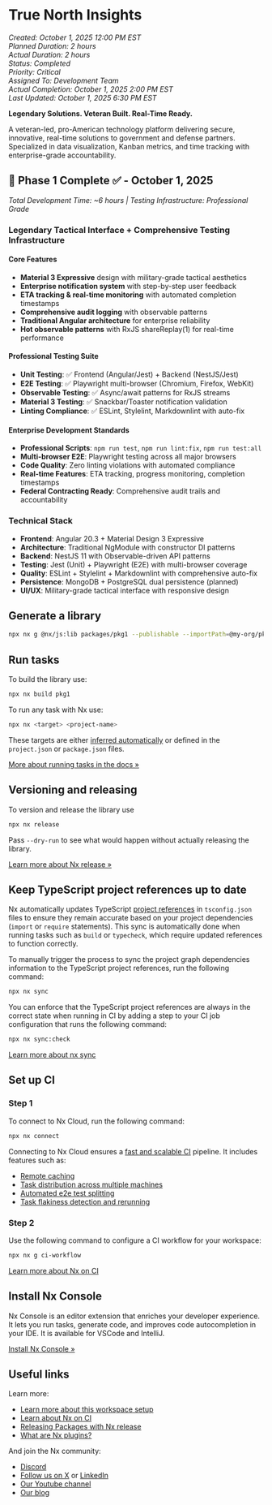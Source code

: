 # True North Insights

*Created: October 1, 2025 12:00 PM EST*  
*Planned Duration: 2 hours*  
*Actual Duration: 2 hours*  
*Status: Completed*  
*Priority: Critical*  
*Assigned To: Development Team*  
*Actual Completion: October 1, 2025 2:00 PM EST*  
*Last Updated: October 1, 2025 6:30 PM EST*

**Legendary Solutions. Veteran Built. Real-Time Ready.**

A veteran-led, pro-American technology platform delivering secure, innovative, real-time solutions to government and defense partners. Specialized in data visualization, Kanban metrics, and time tracking with enterprise-grade accountability.

## 🎯 Phase 1 Complete ✅ - October 1, 2025
*Total Development Time: ~6 hours | Testing Infrastructure: Professional Grade*

### **Legendary Tactical Interface + Comprehensive Testing Infrastructure**

#### **Core Features**
- **Material 3 Expressive** design with military-grade tactical aesthetics
- **Enterprise notification system** with step-by-step user feedback  
- **ETA tracking & real-time monitoring** with automated completion timestamps
- **Comprehensive audit logging** with observable patterns
- **Traditional Angular architecture** for enterprise reliability
- **Hot observable patterns** with RxJS shareReplay(1) for real-time performance

#### **Professional Testing Suite**
- **Unit Testing**: ✅ Frontend (Angular/Jest) + Backend (NestJS/Jest)
- **E2E Testing**: ✅ Playwright multi-browser (Chromium, Firefox, WebKit)
- **Observable Testing**: ✅ Async/await patterns for RxJS streams
- **Material 3 Testing**: ✅ Snackbar/Toaster notification validation
- **Linting Compliance**: ✅ ESLint, Stylelint, Markdownlint with auto-fix

#### **Enterprise Development Standards**
- **Professional Scripts**: `npm run test`, `npm run lint:fix`, `npm run test:all`
- **Multi-browser E2E**: Playwright testing across all major browsers
- **Code Quality**: Zero linting violations with automated compliance
- **Real-time Features**: ETA tracking, progress monitoring, completion timestamps
- **Federal Contracting Ready**: Comprehensive audit trails and accountability

### **Technical Stack**

- **Frontend**: Angular 20.3 + Material Design 3 Expressive
- **Architecture**: Traditional NgModule with constructor DI patterns  
- **Backend**: NestJS 11 with Observable-driven API patterns
- **Testing**: Jest (Unit) + Playwright (E2E) with multi-browser coverage
- **Quality**: ESLint + Stylelint + Markdownlint with comprehensive auto-fix
- **Persistence**: MongoDB + PostgreSQL dual persistence (planned)
- **UI/UX**: Military-grade tactical interface with responsive design

## Generate a library

```sh
npx nx g @nx/js:lib packages/pkg1 --publishable --importPath=@my-org/pkg1
```

## Run tasks

To build the library use:

```sh
npx nx build pkg1
```

To run any task with Nx use:

```sh
npx nx <target> <project-name>
```

These targets are either [inferred automatically](https://nx.dev/concepts/inferred-tasks?utm_source=nx_project&utm_medium=readme&utm_campaign=nx_projects) or defined in the `project.json` or `package.json` files.

[More about running tasks in the docs &raquo;](https://nx.dev/features/run-tasks?utm_source=nx_project&utm_medium=readme&utm_campaign=nx_projects)

## Versioning and releasing

To version and release the library use

``` javascript
npx nx release
```

Pass `--dry-run` to see what would happen without actually releasing the library.

[Learn more about Nx release &raquo;](https://nx.dev/features/manage-releases?utm_source=nx_project&utm_medium=readme&utm_campaign=nx_projects)

## Keep TypeScript project references up to date

Nx automatically updates TypeScript [project references](https://www.typescriptlang.org/docs/handbook/project-references.html) in `tsconfig.json` files to ensure they remain accurate based on your project dependencies (`import` or `require` statements). This sync is automatically done when running tasks such as `build` or `typecheck`, which require updated references to function correctly.

To manually trigger the process to sync the project graph dependencies information to the TypeScript project references, run the following command:

```sh
npx nx sync
```

You can enforce that the TypeScript project references are always in the correct state when running in CI by adding a step to your CI job configuration that runs the following command:

```sh
npx nx sync:check
```

[Learn more about nx sync](https://nx.dev/reference/nx-commands#sync)

## Set up CI

### Step 1

To connect to Nx Cloud, run the following command:

```sh
npx nx connect
```

Connecting to Nx Cloud ensures a [fast and scalable CI](https://nx.dev/ci/intro/why-nx-cloud?utm_source=nx_project&utm_medium=readme&utm_campaign=nx_projects) pipeline. It includes features such as:

- [Remote caching](https://nx.dev/ci/features/remote-cache?utm_source=nx_project&utm_medium=readme&utm_campaign=nx_projects)
- [Task distribution across multiple machines](https://nx.dev/ci/features/distribute-task-execution?utm_source=nx_project&utm_medium=readme&utm_campaign=nx_projects)
- [Automated e2e test splitting](https://nx.dev/ci/features/split-e2e-tasks?utm_source=nx_project&utm_medium=readme&utm_campaign=nx_projects)
- [Task flakiness detection and rerunning](https://nx.dev/ci/features/flaky-tasks?utm_source=nx_project&utm_medium=readme&utm_campaign=nx_projects)

### Step 2

Use the following command to configure a CI workflow for your workspace:

```sh
npx nx g ci-workflow
```

[Learn more about Nx on CI](https://nx.dev/ci/intro/ci-with-nx#ready-get-started-with-your-provider?utm_source=nx_project&utm_medium=readme&utm_campaign=nx_projects)

## Install Nx Console

Nx Console is an editor extension that enriches your developer experience. It lets you run tasks, generate code, and improves code autocompletion in your IDE. It is available for VSCode and IntelliJ.

[Install Nx Console &raquo;](https://nx.dev/getting-started/editor-setup?utm_source=nx_project&utm_medium=readme&utm_campaign=nx_projects)

## Useful links

Learn more:

- [Learn more about this workspace setup](https://nx.dev/nx-api/js?utm_source=nx_project&amp;utm_medium=readme&amp;utm_campaign=nx_projects)
- [Learn about Nx on CI](https://nx.dev/ci/intro/ci-with-nx?utm_source=nx_project&utm_medium=readme&utm_campaign=nx_projects)
- [Releasing Packages with Nx release](https://nx.dev/features/manage-releases?utm_source=nx_project&utm_medium=readme&utm_campaign=nx_projects)
- [What are Nx plugins?](https://nx.dev/concepts/nx-plugins?utm_source=nx_project&utm_medium=readme&utm_campaign=nx_projects)

And join the Nx community:

- [Discord](https://go.nx.dev/community)
- [Follow us on X](https://twitter.com/nxdevtools) or [LinkedIn](https://www.linkedin.com/company/nrwl)
- [Our Youtube channel](https://www.youtube.com/@nxdevtools)
- [Our blog](https://nx.dev/blog?utm_source=nx_project&utm_medium=readme&utm_campaign=nx_projects)

